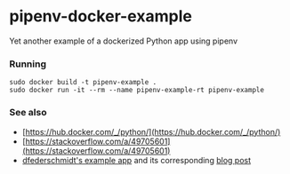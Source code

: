 # pipenv-docker-example
Yet another example of a dockerized Python app using pipenv

### Running
```
sudo docker build -t pipenv-example .
sudo docker run -it --rm --name pipenv-example-rt pipenv-example
```

### See also
- [https://hub.docker.com/_/python/](https://hub.docker.com/_/python/)
- [https://stackoverflow.com/a/49705601](https://stackoverflow.com/a/49705601)
- [dfederschmidt's example app](https://github.com/dfederschmidt/docker-pipenv-sample) and its corresponding [blog post](https://federschmidt.xyz/python/docker/docker-pipenv/)
